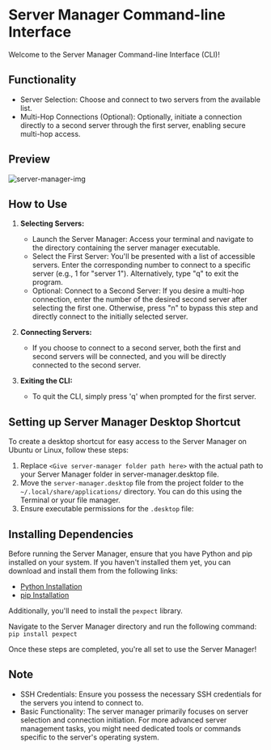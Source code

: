 # Server Manager Command-line Interface

Welcome to the Server Manager Command-line Interface (CLI)!

## Functionality
- Server Selection: Choose and connect to two servers from the available list.
- Multi-Hop Connections (Optional): Optionally, initiate a connection directly to a second server through the first server, enabling secure multi-hop access.

## Preview
![server-manager-img](https://github.com/Kushal-Dalasaniya/server-manager/assets/108124477/c658317c-d926-473e-b579-e11be594eb02)

## How to Use

1. **Selecting Servers:**
   - Launch the Server Manager: Access your terminal and navigate to the directory containing the server manager executable.
   - Select the First Server: You'll be presented with a list of accessible servers. Enter the corresponding number to connect to a specific server (e.g., 1 for "server 1"). Alternatively, type "q" to exit the program.
   - Optional: Connect to a Second Server: If you desire a multi-hop connection, enter the number of the desired second server after selecting the first one. Otherwise, press "n" to bypass this step and directly connect to the initially selected server.

2. **Connecting Servers:**
   - If you choose to connect to a second server, both the first and second servers will be connected, and you will be directly connected to the second server.

3. **Exiting the CLI:**
   - To quit the CLI, simply press 'q' when prompted for the first server.

## Setting up Server Manager Desktop Shortcut

To create a desktop shortcut for easy access to the Server Manager on Ubuntu or Linux, follow these steps:
1. Replace `<Give server-manager folder path here>` with the actual path to your Server Manager folder in server-manager.desktop file.
2. Move the `server-manager.desktop` file from the project folder to the `~/.local/share/applications/` directory. You can do this using the Terminal or your file manager.
3. Ensure executable permissions for the `.desktop` file:


## Installing Dependencies

Before running the Server Manager, ensure that you have Python and pip installed on your system. If you haven't installed them yet, you can download and install them from the following links:
- [Python Installation](https://www.python.org/downloads/)
- [pip Installation](https://pip.pypa.io/en/stable/installation/)

Additionally, you'll need to install the `pexpect` library. 

Navigate to the Server Manager directory and run the following command:
`pip install pexpect`

Once these steps are completed, you're all set to use the Server Manager!

## Note
- SSH Credentials: Ensure you possess the necessary SSH credentials for the servers you intend to connect to.
- Basic Functionality: The server manager primarily focuses on server selection and connection initiation. For more advanced server management tasks, you might need dedicated tools or commands specific to the server's operating system.
